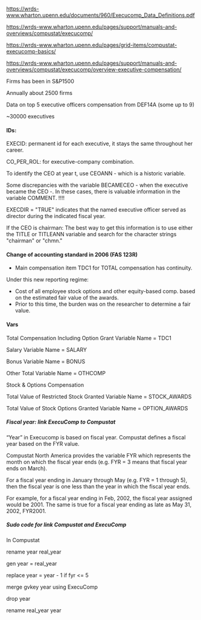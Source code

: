 https://wrds-www.wharton.upenn.edu/documents/960/Execucomp_Data_Definitions.pdf

https://wrds-www.wharton.upenn.edu/pages/support/manuals-and-overviews/compustat/execucomp/

https://wrds-www.wharton.upenn.edu/pages/grid-items/compustat-execucomp-basics/

https://wrds-www.wharton.upenn.edu/pages/support/manuals-and-overviews/compustat/execucomp/overview-executive-compensation/



Firms has been in S&P1500

Annually about 2500 firms

Data on top 5 executive officers compensation from DEF14A (some up to 9)

~30000 executives



#### IDs:

EXECID: permanent id for each executive, it stays the same throughout her career.

CO_PER_ROL: for executive-company combination.

To identify the CEO at year t, use CEOANN - which is a historic variable.

Some discrepancies with the variable BECAMECEO - when the executive became the CEO -. In these cases, there is valuable information in the variable COMMENT. !!!!

EXECDIR = "TRUE" indicates that the named executive officer served as director during the indicated fiscal year.

If the CEO is chairman: The best way to get this information is to use either the TITLE or
 TITLEANN variable and search for the character strings "chairman" or "chmn."



#### Change of accounting standard in 2006 (FAS 123R)

- Main compensation item TDC1 for TOTAL compensation has continuity.

Under this new reporting regime:

- ﻿﻿Cost of all employee stock options and other equity-based comp. based on the estimated fair value of the awards.
- ﻿﻿Prior to this time, the burden was on the researcher to determine a fair value.





#### Vars

Total Compensation Including Option Grant      Variable Name = TDC1

Salary  Variable Name = SALARY

Bonus Variable Name = BONUS

Other Total  Variable Name = OTHCOMP



Stock & Options Compensation

Total Value of Restricted Stock Granted  Variable Name = STOCK_AWARDS

Total Value of Stock Options Granted    Variable Name = OPTION_AWARDS



##### Fiscal year: link ExecuComp to Compustat

“Year” in Execucomp is based on fiscal year. Compustat defines a fiscal year based on the FYR value.

Compustat North America provides the variable FYR which represents the month on which the fiscal year ends (e.g. FYR = 3 means that fiscal year ends on March). 

For a fiscal year ending in January through May (e.g. FYR = 1 through 5), then the fiscal year is one less than the year in which the fiscal year ends. 

For example, for a fiscal year ending in Feb, 2002, the fiscal year assigned would be 2001. The same is true for a fiscal year ending as late as May 31, 2002, FYR2001.



##### Sudo code for link Compustat and ExecuComp

In Compustat

rename year real_year

gen year = real_year

replace year = year - 1 if fyr <= 5

merge gvkey year using ExecuComp

drop year

rename real_year year